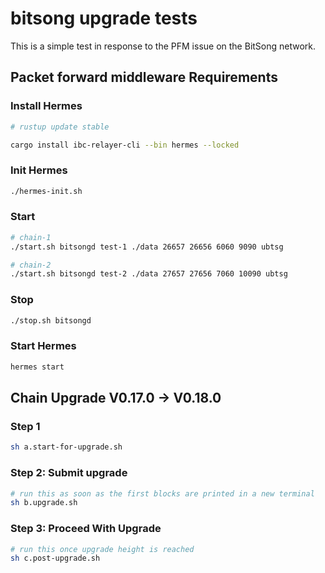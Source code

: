 # bitsong upgrade tests

This is a simple test in response to the PFM issue on the BitSong network.

## Packet forward middleware Requirements

### Install Hermes
```bash
# rustup update stable

cargo install ibc-relayer-cli --bin hermes --locked
```

### Init Hermes
```bash
./hermes-init.sh
```

### Start
```bash
# chain-1
./start.sh bitsongd test-1 ./data 26657 26656 6060 9090 ubtsg

# chain-2
./start.sh bitsongd test-2 ./data 27657 27656 7060 10090 ubtsg
```

### Stop
```bash
./stop.sh bitsongd
```

### Start Hermes
```bash
hermes start
```

## Chain Upgrade V0.17.0 -> V0.18.0 

### Step 1
```sh
sh a.start-for-upgrade.sh
```
### Step 2: Submit upgrade
```sh
# run this as soon as the first blocks are printed in a new terminal
sh b.upgrade.sh
```
### Step 3: Proceed With Upgrade
```sh
# run this once upgrade height is reached
sh c.post-upgrade.sh
```